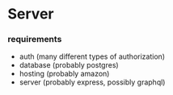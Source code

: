# Server

### requirements

- auth (many different types of authorization)
- database (probably postgres)
- hosting (probably amazon)
- server (probably express, possibly graphql)

